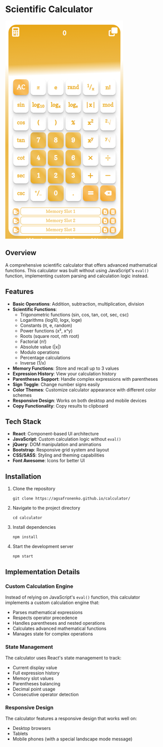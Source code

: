 # Scientific Calculator

![Calculator Screenshot](public/screenshot.png)

## Overview

A comprehensive scientific calculator that offers advanced mathematical functions. This calculator was built without using JavaScript's `eval()` function, implementing custom parsing and calculation logic instead.

## Features

- **Basic Operations**: Addition, subtraction, multiplication, division
- **Scientific Functions**: 
  - Trigonometric functions (sin, cos, tan, cot, sec, csc)
  - Logarithms (log10, logx, loge)
  - Constants (π, e, random)
  - Power functions (x², x^y)
  - Roots (square root, nth root)
  - Factorial (n!)
  - Absolute value (|x|)
  - Modulo operations
  - Percentage calculations
  - Inverse (1/x)
- **Memory Functions**: Store and recall up to 3 values
- **Expression History**: View your calculation history
- **Parentheses Support**: Handle complex expressions with parentheses
- **Sign Toggle**: Change number signs easily
- **Color Themes**: Customize calculator appearance with different color schemes
- **Responsive Design**: Works on both desktop and mobile devices
- **Copy Functionality**: Copy results to clipboard

## Tech Stack

- **React**: Component-based UI architecture
- **JavaScript**: Custom calculation logic without `eval()`
- **jQuery**: DOM manipulation and animations
- **Bootstrap**: Responsive grid system and layout
- **CSS/SASS**: Styling and theming capabilities
- **Font Awesome**: Icons for better UI

## Installation

1. Clone the repository
   ```
   git clone https://agsafronenko.github.io/calculator/
   ```

2. Navigate to the project directory
   ```
   cd calculator
   ```

3. Install dependencies
   ```
   npm install
   ```

4. Start the development server
   ```
   npm start
   ```

## Implementation Details

### Custom Calculation Engine

Instead of relying on JavaScript's `eval()` function, this calculator implements a custom calculation engine that:

- Parses mathematical expressions
- Respects operator precedence
- Handles parentheses and nested operations
- Calculates advanced mathematical functions
- Manages state for complex operations

### State Management

The calculator uses React's state management to track:
- Current display value
- Full expression history
- Memory slot values
- Parentheses balancing
- Decimal point usage
- Consecutive operator detection

### Responsive Design

The calculator features a responsive design that works well on:
- Desktop browsers
- Tablets
- Mobile phones (with a special landscape mode message)
